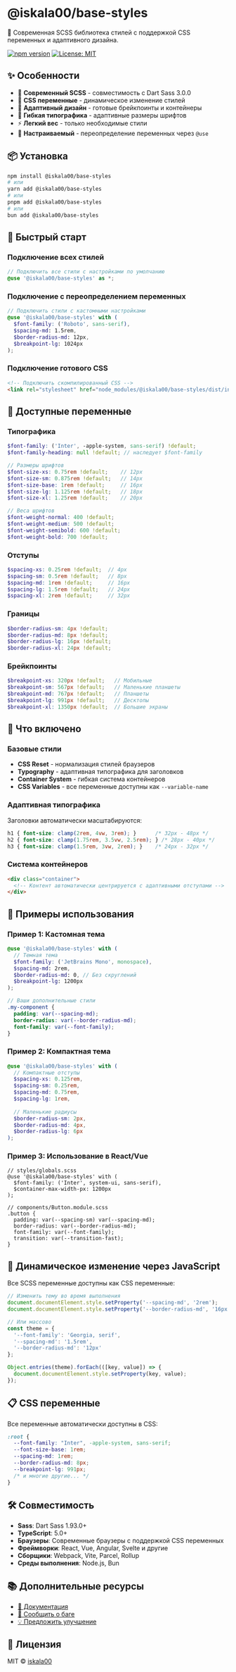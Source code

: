 # @iskala00/base-styles

🎨 Современная SCSS библиотека стилей с поддержкой CSS переменных и адаптивного дизайна.

[![npm version](https://badge.fury.io/js/@iskala00%2Fbase-styles.svg)](https://badge.fury.io/js/@iskala00%2Fbase-styles)
[![License: MIT](https://img.shields.io/badge/License-MIT-yellow.svg)](https://opensource.org/licenses/MIT)

## ✨ Особенности

- 🚀 **Современный SCSS** - совместимость с Dart Sass 3.0.0
- 🎯 **CSS переменные** - динамическое изменение стилей
- 📱 **Адаптивный дизайн** - готовые брейкпоинты и контейнеры
- 🎨 **Гибкая типографика** - адаптивные размеры шрифтов
- ⚡ **Легкий вес** - только необходимые стили
- 🔧 **Настраиваемый** - переопределение переменных через `@use`

## 📦 Установка

```bash
npm install @iskala00/base-styles
# или
yarn add @iskala00/base-styles
# или
pnpm add @iskala00/base-styles 
# или
bun add @iskala00/base-styles
```

## 🚀 Быстрый старт

### Подключение всех стилей

```scss
// Подключить все стили с настройками по умолчанию
@use '@iskala00/base-styles' as *;
```

### Подключение с переопределением переменных

```scss
// Подключить стили с кастомными настройками
@use '@iskala00/base-styles' with (
  $font-family: ('Roboto', sans-serif),
  $spacing-md: 1.5rem,
  $border-radius-md: 12px,
  $breakpoint-lg: 1024px
);
```

### Подключение готового CSS

```html
<!-- Подключить скомпилированный CSS -->
<link rel="stylesheet" href="node_modules/@iskala00/base-styles/dist/index.css">
```

## 🎨 Доступные переменные

### Типографика

```scss
$font-family: ('Inter', -apple-system, sans-serif) !default;
$font-family-heading: null !default; // наследует $font-family

// Размеры шрифтов
$font-size-xs: 0.75rem !default;    // 12px
$font-size-sm: 0.875rem !default;   // 14px  
$font-size-base: 1rem !default;     // 16px
$font-size-lg: 1.125rem !default;   // 18px
$font-size-xl: 1.25rem !default;    // 20px

// Веса шрифтов
$font-weight-normal: 400 !default;
$font-weight-medium: 500 !default;
$font-weight-semibold: 600 !default;
$font-weight-bold: 700 !default;
```

### Отступы

```scss
$spacing-xs: 0.25rem !default;  // 4px
$spacing-sm: 0.5rem !default;   // 8px
$spacing-md: 1rem !default;     // 16px
$spacing-lg: 1.5rem !default;   // 24px
$spacing-xl: 2rem !default;     // 32px
```

### Границы

```scss
$border-radius-sm: 4px !default;
$border-radius-md: 8px !default;
$border-radius-lg: 16px !default;
$border-radius-xl: 24px !default;
```

### Брейкпоинты

```scss
$breakpoint-xs: 320px !default;   // Мобильные
$breakpoint-sm: 567px !default;   // Маленькие планшеты
$breakpoint-md: 767px !default;   // Планшеты
$breakpoint-lg: 991px !default;   // Десктопы
$breakpoint-xl: 1350px !default;  // Большие экраны
```

## 📱 Что включено

### Базовые стили

- **CSS Reset** - нормализация стилей браузеров
- **Typography** - адаптивная типографика для заголовков
- **Container System** - гибкая система контейнеров
- **CSS Variables** - все переменные доступны как `--variable-name`

### Адаптивная типографика

Заголовки автоматически масштабируются:

```css
h1 { font-size: clamp(2rem, 4vw, 3rem); }      /* 32px - 48px */
h2 { font-size: clamp(1.75rem, 3.5vw, 2.5rem); } /* 28px - 40px */
h3 { font-size: clamp(1.5rem, 3vw, 2rem); }    /* 24px - 32px */
```

### Система контейнеров

```html
<div class="container">
  <!-- Контент автоматически центрируется с адаптивными отступами -->
</div>
```

## 🎯 Примеры использования

### Пример 1: Кастомная тема

```scss
@use '@iskala00/base-styles' with (
  // Темная тема
  $font-family: ('JetBrains Mono', monospace),
  $spacing-md: 2rem,
  $border-radius-md: 0, // Без скруглений
  $breakpoint-lg: 1200px
);

// Ваши дополнительные стили
.my-component {
  padding: var(--spacing-md);
  border-radius: var(--border-radius-md);
  font-family: var(--font-family);
}
```

### Пример 2: Компактная тема

```scss
@use '@iskala00/base-styles' with (
  // Компактные отступы
  $spacing-xs: 0.125rem,
  $spacing-sm: 0.25rem,
  $spacing-md: 0.75rem,
  $spacing-lg: 1rem,
  
  // Маленькие радиусы
  $border-radius-sm: 2px,
  $border-radius-md: 4px,
  $border-radius-lg: 6px
);
```

### Пример 3: Использование в React/Vue

```tsx
// styles/globals.scss
@use '@iskala00/base-styles' with (
  $font-family: ('Inter', system-ui, sans-serif),
  $container-max-width-px: 1200px
);

// components/Button.module.scss  
.button {
  padding: var(--spacing-sm) var(--spacing-md);
  border-radius: var(--border-radius-md);
  font-family: var(--font-family);
  transition: var(--transition-fast);
}
```

## 🔧 Динамическое изменение через JavaScript

Все SCSS переменные доступны как CSS переменные:

```javascript
// Изменить тему во время выполнения
document.documentElement.style.setProperty('--spacing-md', '2rem');
document.documentElement.style.setProperty('--border-radius-md', '16px');

// Или массово
const theme = {
  '--font-family': 'Georgia, serif',
  '--spacing-md': '1.5rem',
  '--border-radius-md': '12px'
};

Object.entries(theme).forEach(([key, value]) => {
  document.documentElement.style.setProperty(key, value);
});
```

## 📋 CSS переменные

Все переменные автоматически доступны в CSS:

```css
:root {
  --font-family: "Inter", -apple-system, sans-serif;
  --font-size-base: 1rem;
  --spacing-md: 1rem;
  --border-radius-md: 8px;
  --breakpoint-lg: 991px;
  /* и многие другие... */
}
```

## 🛠️ Совместимость

- **Sass**: Dart Sass 1.93.0+
- **TypeScript**: 5.0+
- **Браузеры**: Современные браузеры с поддержкой CSS переменных
- **Фреймворки**: React, Vue, Angular, Svelte и другие
- **Сборщики**: Webpack, Vite, Parcel, Rollup
- **Среды выполнения**: Node.js, Bun

## 📚 Дополнительные ресурсы

- [📖 Документация](https://github.com/iskala00/base-styles#readme)
- [🐛 Сообщить о баге](https://github.com/iskala00/base-styles/issues)
- [💡 Предложить улучшение](https://github.com/iskala00/base-styles/issues)

## 📄 Лицензия

MIT © [iskala00](https://github.com/iskala00)